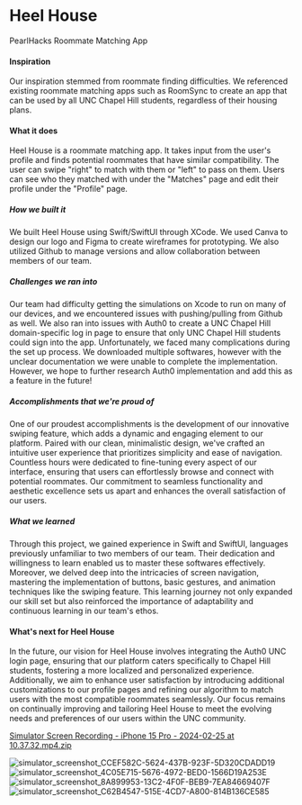 # Heel House
PearlHacks Roommate Matching App

#### Inspiration
Our inspiration stemmed from roommate finding difficulties. We referenced existing roommate matching apps such as RoomSync to create an app that can be used by all UNC Chapel Hill students, regardless of their housing plans.

#### What it does
Heel House is a roommate matching app. It takes input from the user's profile and finds potential roommates that have similar compatibility. The user can swipe "right" to match with them or "left" to pass on them. Users can see who they matched with under the "Matches" page and edit their profile under the "Profile" page.

##### How we built it
We built Heel House using Swift/SwiftUI through XCode. We used Canva to design our logo and Figma to create wireframes for prototyping. We also utilized Github to manage versions and allow collaboration between members of our team.

##### Challenges we ran into
Our team had difficulty getting the simulations on Xcode to run on many of our devices, and we encountered issues with pushing/pulling from Github as well. We also ran into issues with Auth0 to create a UNC Chapel Hill domain-specific log in page to ensure that only UNC Chapel Hill students could sign into the app. Unfortunately, we faced many complications during the set up process. We downloaded multiple softwares, however with the unclear documentation we were unable to complete the implementation. However, we hope to further research Auth0 implementation and add this as a feature in the future!

##### Accomplishments that we're proud of
One of our proudest accomplishments is the development of our innovative swiping feature, which adds a dynamic and engaging element to our platform. Paired with our clean, minimalistic design, we've crafted an intuitive user experience that prioritizes simplicity and ease of navigation. Countless hours were dedicated to fine-tuning every aspect of our interface, ensuring that users can effortlessly browse and connect with potential roommates. Our commitment to seamless functionality and aesthetic excellence sets us apart and enhances the overall satisfaction of our users.

##### What we learned
Through this project, we gained experience in Swift and SwiftUI, languages previously unfamiliar to two members of our team. Their dedication and willingness to learn enabled us to master these softwares effectively. Moreover, we delved deep into the intricacies of screen navigation, mastering the implementation of buttons, basic gestures, and animation techniques like the swiping feature. This learning journey not only expanded our skill set but also reinforced the importance of adaptability and continuous learning in our team's ethos.

#### What's next for Heel House
In the future, our vision for Heel House involves integrating the Auth0 UNC login page, ensuring that our platform caters specifically to Chapel Hill students, fostering a more localized and personalized experience. Additionally, we aim to enhance user satisfaction by introducing additional customizations to our profile pages and refining our algorithm to match users with the most compatible roommates seamlessly. Our focus remains on continually improving and tailoring Heel House to meet the evolving needs and preferences of our users within the UNC community.

[Simulator Screen Recording - iPhone 15 Pro - 2024-02-25 at 10.37.32.mp4.zip](https://github.com/caitlinestrada27/heelhouse/files/14396827/Simulator.Screen.Recording.-.iPhone.15.Pro.-.2024-02-25.at.10.37.32.mp4.zip)

![simulator_screenshot_CCEF582C-5624-437B-923F-5D320CDADD19](https://github.com/caitlinestrada27/heelhouse/assets/142927980/547dd870-731b-4d22-8442-32ae723aaf97)
![simulator_screenshot_4C05E715-5676-4972-BED0-1566D19A253E](https://github.com/caitlinestrada27/heelhouse/assets/142927980/ae1ec862-b92a-4dc3-bc28-54d4c33a3fc2)
![simulator_screenshot_8A899953-13C2-4F0F-BEB9-7EA84669407F](https://github.com/caitlinestrada27/heelhouse/assets/142927980/130fdb94-3e1f-4e4c-b338-8b7cddfa4875)
![simulator_screenshot_C62B4547-515E-4CD7-A800-814B136CE585](https://github.com/caitlinestrada27/heelhouse/assets/142927980/02e52e78-193f-4953-aa85-bc063ae821d7)
